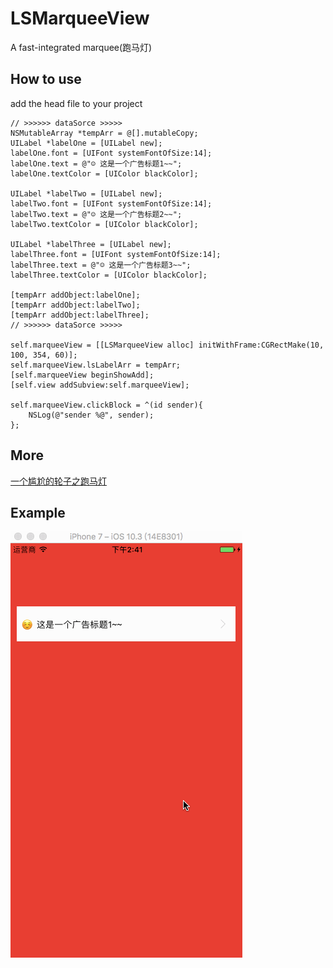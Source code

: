 # LSMarqueeView
A fast-integrated marquee(跑马灯)

## How to use
add the head file to your project

```objc
// >>>>>> dataSorce >>>>>
NSMutableArray *tempArr = @[].mutableCopy;
UILabel *labelOne = [UILabel new];
labelOne.font = [UIFont systemFontOfSize:14];
labelOne.text = @"☺ 这是一个广告标题1~~";
labelOne.textColor = [UIColor blackColor];

UILabel *labelTwo = [UILabel new];
labelTwo.font = [UIFont systemFontOfSize:14];
labelTwo.text = @"☺ 这是一个广告标题2~~";
labelTwo.textColor = [UIColor blackColor];

UILabel *labelThree = [UILabel new];
labelThree.font = [UIFont systemFontOfSize:14];
labelThree.text = @"☺ 这是一个广告标题3~~";
labelThree.textColor = [UIColor blackColor];

[tempArr addObject:labelOne];
[tempArr addObject:labelTwo];
[tempArr addObject:labelThree];
// >>>>>> dataSorce >>>>>

self.marqueeView = [[LSMarqueeView alloc] initWithFrame:CGRectMake(10, 100, 354, 60)];
self.marqueeView.lsLabelArr = tempArr;
[self.marqueeView beginShowAdd];
[self.view addSubview:self.marqueeView];

self.marqueeView.clickBlock = ^(id sender){
    NSLog(@"sender %@", sender);
};
```

## More
[一个尴尬的轮子之跑马灯](https://www.lsrain.com/2017/07/19/iOS/一个尴尬的轮子之_跑马灯/)

## Example
![](example.gif)